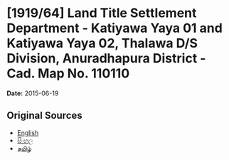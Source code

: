 # [1919/64] Land Title Settlement Department - Katiyawa Yaya 01 and Katiyawa Yaya 02, Thalawa D/S Division, Anuradhapura District - Cad. Map No. 110110

**Date:** 2015-06-19

## Original Sources

- [English](https://documents.gov.lk/view/extra-gazettes/2015/6/1919-64_E.pdf)
- [සිංහල](https://documents.gov.lk/view/extra-gazettes/2015/6/1919-64_S.pdf)
- [தமிழ்](https://documents.gov.lk/view/extra-gazettes/2015/6/1919-64_T.pdf)
